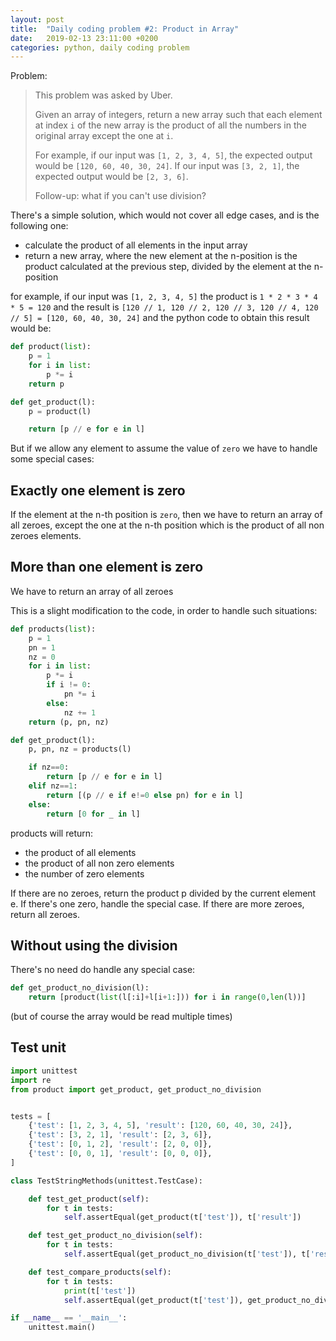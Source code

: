 ```yaml
---
layout: post
title:  "Daily coding problem #2: Product in Array"
date:   2019-02-13 23:11:00 +0200
categories: python, daily coding problem
---
```

Problem:

> This problem was asked by Uber.
>
> Given an array of integers, return a new array such that each element at index `i`
> of the new array is the product of all the numbers in the original array except the one at `i`.
>
> For example, if our input was `[1, 2, 3, 4, 5]`, the expected output would be `[120, 60, 40, 30, 24]`.
> If our input was `[3, 2, 1]`, the expected output would be `[2, 3, 6]`.
>
> Follow-up: what if you can't use division?

There's a simple solution, which would not cover all edge cases, and is the following one:

- calculate the product of all elements in the input array
- return a new array, where the new element at the n-position is the product calculated at the previous step, divided by the element at the n-position

for example, if our input was `[1, 2, 3, 4, 5]` the product is `1 * 2 * 3 * 4 * 5 = 120` and the result is `[120 // 1, 120 // 2, 120 // 3, 120 // 4, 120 // 5] = [120, 60, 40, 30, 24]` and the python code to obtain this result would be:

````python
def product(list):
    p = 1
    for i in list:
        p *= i
    return p

def get_product(l):
    p = product(l)

    return [p // e for e in l]    
````
But if we allow any element to assume the value of `zero` we have to handle some special cases:

## Exactly one element is zero

If the element at the n-th position is `zero`, then we have to return an array of all zeroes,
except the one at the n-th position which is the product of all non zeroes elements.

## More than one element is zero

We have to return an array of all zeroes

This is a slight modification to the code, in order to handle such situations:

````python
def products(list):
    p = 1
    pn = 1
    nz = 0
    for i in list:
        p *= i
        if i != 0:
            pn *= i
        else:
            nz += 1
    return (p, pn, nz)

def get_product(l):
    p, pn, nz = products(l)

    if nz==0:
        return [p // e for e in l]
    elif nz==1:
        return [(p // e if e!=0 else pn) for e in l]
    else:
        return [0 for _ in l]
````

products will return:

- the product of all elements
- the product of all non zero elements
- the number of zero elements

If there are no zeroes, return the product p divided by the current element e. If there's one zero, handle the special case. If there are more zeroes, return all zeroes.

## Without using the division

There's no need do handle any special case:

````python
def get_product_no_division(l):
	return [product(list(l[:i]+l[i+1:])) for i in range(0,len(l))]
````

(but of course the array would be read multiple times)

## Test unit

````python
import unittest
import re
from product import get_product, get_product_no_division


tests = [
	{'test': [1, 2, 3, 4, 5], 'result': [120, 60, 40, 30, 24]},
	{'test': [3, 2, 1], 'result': [2, 3, 6]},
	{'test': [0, 1, 2], 'result': [2, 0, 0]},
	{'test': [0, 0, 1], 'result': [0, 0, 0]},
]

class TestStringMethods(unittest.TestCase):

	def test_get_product(self):
		for t in tests:
			self.assertEqual(get_product(t['test']), t['result'])

	def test_get_product_no_division(self):
		for t in tests:
			self.assertEqual(get_product_no_division(t['test']), t['result'])

	def test_compare_products(self):
		for t in tests:
			print(t['test'])
			self.assertEqual(get_product(t['test']), get_product_no_division(t['test']))

if __name__ == '__main__':
    unittest.main()
````

